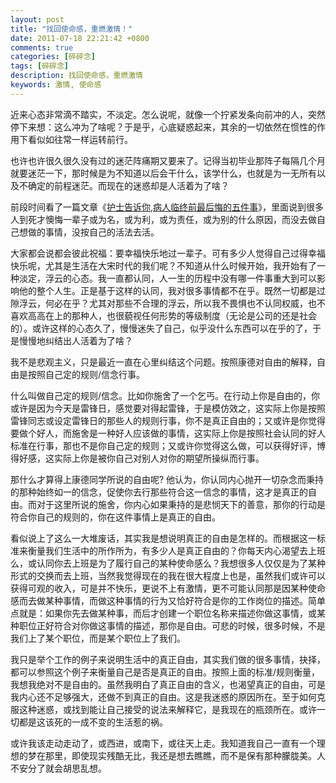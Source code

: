 ```yaml
---
layout: post
title: "找回使命感，重燃激情！"
date: 2011-07-18 22:21:42 +0800
comments: true
categories: [碎碎念]
tags: [碎碎念]
description: 找回使命感，重燃激情
keywords: 激情, 使命感
---
```


近来心态非常滴不踏实，不淡定。怎么说呢，就像一个拧紧发条向前冲的人，突然停下来想：这么冲为了啥呢？于是乎，心底疑惑起来，其余的一切依然在惯性的作用下看似如往常一样运转前行。

也许也许很久很久没有过的迷茫阵痛期又要来了。记得当初毕业那阵子每隔几个月就要迷茫一下，那时候是为不知道以后会干什么，该学什么，也就是为一无所有以及不确定的前程迷茫。而现在的迷惑却是人活着为了啥？

<!--more-->

前段时间看了一篇文章《[护士告诉你,病人临终前最后悔的五件事](http://tieba.baidu.com/f?kz=1129761177)》，里面说到很多人到死才懊悔一辈子或为名，或为利，或为责任，或为别的什么原因，而没去做自己想做的事情，没按自己的活法去活。

大家都会说都会彼此祝福：要幸福快乐地过一辈子。可有多少人觉得自己过得幸福快乐呢，尤其是生活在大宋时代的我们呢？不知道从什么时候开始，我开始有了一种淡定，浮云的心态。我一直都认同，人一生的历程中没有哪一件事重大到可以影响他的整个人生。正是基于这样的认同，我对很多事情都不在乎。既然一切都是过隙浮云，何必在乎？尤其对那些不合理的浮云，所以我不畏惧也不认同权威，也不喜欢高高在上的那种人，也很藐视任何形势的等级制度（无论是公司的还是社会的）。或许这样的心态久了，慢慢迷失了自己，似乎没什么东西可以在乎的了，于是慢慢地纠结出人活着为了啥？

我不是悲观主义，只是最近一直在心里纠结这个问题。按照康德对自由的解释，自由是按照自己定的规则/信念行事。

什么叫做自己定的规则/信念。比如你施舍了一个乞丐。在行动上你是自由的，你或许是因为今天是雷锋日，感觉要对得起雷锋，于是模仿效之，这实际上你是按照雷锋同志或设定雷锋日的那些人的规则行事，你不是真正自由的；又或许是你觉得要做个好人，而施舍是一种好人应该做的事情，这实际上你是按照社会认同的好人标准在行事，那也不是你自己定的规则；又或许你觉得这么做，可以获得好评，博得好感，这实际上你是被你自己对别人对你的期望所操纵而行事。

那什么才算得上康德同学所说的自由呢? 他认为，你认同内心抛开一切杂念而秉持的那种始终如一的信念，促使你去行那些符合这一信念的事情，这才是真正的自由。而对于这里所说的施舍，你内心如果秉持的是悲悯天下的善意，那你的行动是符合你自己的规则的，你在这件事情上是真正的自由。

看似说上了这么一大堆废话，其实我是想说明真正的自由是怎样的。而根据这一标准来衡量我们生活中的所作所为，有多少人是真正自由的？你每天内心渴望去上班么，或认同你去上班是为了履行自己的某种使命感么？我想很多人仅仅是为了某种形式的交换而去上班，当然我觉得现在的我在很大程度上也是，虽然我们或许可以获得可观的收入，可是并不快乐，更说不上有激情，更不可能认同那是因某种使命感而去做某种事情，而做这种事情的行为又恰好符合是你的工作岗位的描述。简单点就是：如果你先去做某种事，而后才创建一个职位名称来描述你做这事情，或某种职位正好符合对你做这事情的描述，那你是自由。可悲的时候，很多时候，不是我们上了某个职位，而是某个职位上了我们。

我只是举个工作的例子来说明生活中的真正自由，其实我们做的很多事情，抉择，都可以参照这个例子来衡量自己是否是真正的自由。按照上面的标准/规则衡量，我想我绝对不是自由的。虽然我明白了真正自由的含义，也渴望真正的自由，可是我内心还不足够强大，还做不到真正的自由。这是我迷惑的原因所在。至于如何克服这种迷惑，或找到能让自己接受的说法来解释它，是我现在的瓶颈所在。或许一切都是这该死的一成不变的生活惹的祸。

或许我该走动走动了，或西进，或南下，或往天上走。我知道我自己一直有一个理想的梦在那里，即使现实残酷无比，我还是想去瞧瞧，而不是保有那种朦胧美。人不安分了就会胡思乱想。
